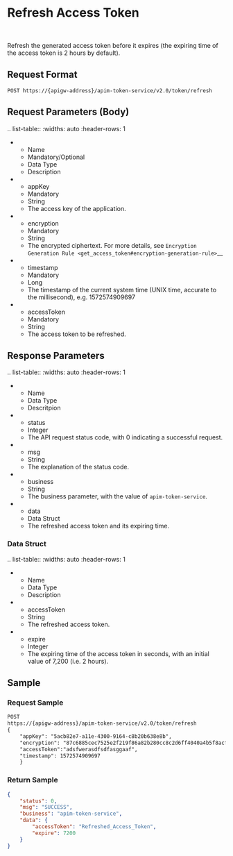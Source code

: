 # Refresh Access Token

<br />

​​Refresh the generated access token before it expires (the expiring time of the access token is 2 hours by default).

## Request Format

```http
POST https://{apigw-address}/apim-token-service/v2.0/token/refresh
```


## Request Parameters (Body)

.. list-table::
   :widths: auto
   :header-rows: 1

   * - Name
     - Mandatory/Optional
     - Data Type
     - Description
   * - appKey
     - Mandatory
     - String
     - The access key of the application.
   * - encryption
     - Mandatory
     - String
     - The encrypted ciphertext. For more details, see `Encryption Generation Rule <get_access_token#encryption-generation-rule>`__
   * - timestamp
     - Mandatory
     - Long
     - The timestamp of the current system time (UNIX time, accurate to the millisecond), e.g. 1572574909697
   * - accessToken
     - Mandatory
     - String
     - The access token to be refreshed.


## Response Parameters

.. list-table::
   :widths: auto
   :header-rows: 1

   * - Name
     - Data Type
     - Descritpion
   * - status
     - Integer
     - The API request status code, with 0 indicating a successful request.
   * - msg
     - String
     - The explanation of the status code.
   * - business
     - String
     - The business parameter, with the value of `apim-token-service`.
   * - data
     - Data Struct
     - The refreshed access token and its expiring time.



### Data Struct

.. list-table::
   :widths: auto
   :header-rows: 1

   * - Name
     - Data Type
     - Description
   * - accessToken
     - String
     - The refreshed access token.
   * - expire
     - Integer
     - The expiring time of the access token in seconds, with an initial value of 7,200 (i.e. 2 hours).


## Sample

### Request Sample

```html
POST
https://{apigw-address}/apim-token-service/v2.0/token/refresh  
{
	"appKey": "5acb82e7-a11e-4300-9164-c8b20b638e8b",
	"encryption": "87c6885cec7525e2f219f86a82b280cc8c2d6ff4040a4b5f8acf9aeeda37aba8",
	"accessToken":"adsfwerasdfsdfasggaaf",
	"timestamp": 1572574909697
	}
```


### Return Sample

```json
{
    "status": 0,
    "msg": "SUCCESS",
    "business": "apim-token-service",
    "data": {
        "accessToken": "Refreshed_Access_Token",
        "expire": 7200
    }
}
```
